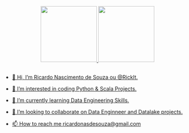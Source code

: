 <div align="center">
  <a href="https://github.com/RickIt">
  <img height="150em" src="https://github-readme-stats.vercel.app/api?username=RickIt&show_icons=true&theme=tokyonight&include_all_commits=true&count_private=true"/>
  <img height="150em" src="https://github-readme-stats.vercel.app/api/top-langs/?username=RickIt&layout=compact&langs_count=7&theme=tokyonight"/>
</div>
          
 ##
  
- 👋 Hi, I’m Ricardo Nascimento de Souza ou @RickIt.
- 👀 I’m interested in coding Python & Scala Projects. 
- 🌱 I’m currently learning Data Engineering Skills.
- 💞️ I’m looking to collaborate on Data Enginneer and Datalake projects.
- 📫 How to reach me ricardonasdesouza@gmail.com  
  
  ##
